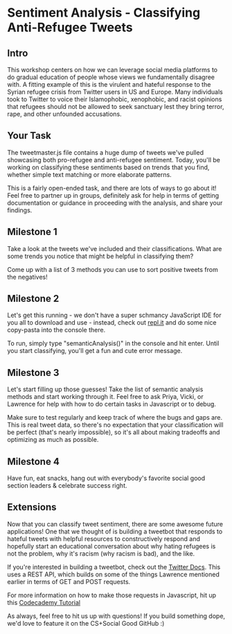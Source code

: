# Sentiment Analysis - Classifying Anti-Refugee Tweets

## Intro
This workshop centers on how we can leverage social media platforms to do gradual education of people whose views we fundamentally disagree with. A fitting example of this is the virulent and hateful response to the Syrian refugee crisis from Twitter users in US and Europe. Many individuals took to Twitter to voice their Islamophobic, xenophobic, and racist opinions that refugees should not be allowed to seek sanctuary lest they bring terror, rape, and other unfounded accusations. 

## Your Task
The tweetmaster.js file contains a huge dump of tweets we've pulled showcasing both pro-refugee and anti-refugee sentiment. Today, you'll be working on classifying these sentiments based on trends that you find, whether simple text matching or more elaborate patterns.

This is a fairly open-ended task, and there are lots of ways to go about it! Feel free to partner up in groups, definitely ask for help in terms of getting documentation or guidance in proceeding with the analysis, and share your findings.

## Milestone 1
Take a look at the tweets we've included and their classifications. What are some trends you notice that might be helpful in classifying them? 

Come up with a list of 3 methods you can use to sort positive tweets from the negatives!

## Milestone 2
Let's get this running - we don't have a super schmancy JavaScript IDE for you all to download and use - instead, check out [repl.it](https://repl.it/languages/javascript) and do some nice copy-pasta into the console there.

To run, simply type "semanticAnalysis()" in the console and hit enter. Until you start classifying, you'll get a fun and cute error message.

## Milestone 3
Let's start filling up those guesses! Take the list of semantic analysis methods and start working through it. Feel free to ask Priya, Vicki, or Lawrence for help with how to do certain tasks in Javascript or to debug. 

Make sure to test regularly and keep track of where the bugs and gaps are. This is real tweet data, so there's no expectation that your classification will be perfect (that's nearly impossible), so it's all about making tradeoffs and optimizing as much as possible.

## Milestone 4
Have fun, eat snacks, hang out with everybody's favorite social good section leaders & celebrate success right.

## Extensions
Now that you can classify tweet sentiment, there are some awesome future applications! One that we thought of is building a tweetbot that responds to hateful tweets with helpful resources to constructively respond and hopefully start an educational conversation about why hating refugees is not the problem, why it's racism (why racism is bad), and the like.

If you're interested in building a tweetbot, check out the [Twitter Docs](https://dev.twitter.com/rest/reference/post/statuses/update). This uses a REST API, which builds on some of the things Lawrence mentioned earlier in terms of GET and POST requests.

For more information on how to make those requests in Javascript, hit up this [Codecademy Tutorial](https://www.codecademy.com/courses/javascript-beginner-en-EID4t/0/1?curriculum_id=5122e6f8b2cb8a8e97000a01)

As always, feel free to hit us up with questions! If you build something dope, we'd love to feature it on the CS+Social Good GitHub :)
